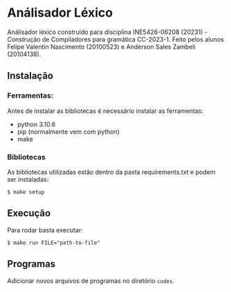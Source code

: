 # Análisador Léxico

Análisador léxico construído para disciplina INE5426-06208 (20231) - Construção de Compiladores para gramática CC-2023-1. Feito pelos alunos Felipe Valentin Nascimento (20100523) e Anderson Sales Zambeli (20104138).

## Instalação
### Ferramentas:
Antes de instalar as bibliotecas é necessário instalar as ferramentas:
- python 3.10.6
- pip (normalmente vem com python)
- make

### Bibliotecas
As bibliotecas utilizadas estão dentro da pasta requirements.txt e podem ser instaladas:
```shell
$ make setup
```

## Execução
Para rodar basta executar:

```shell
$ make run FILE="path-to-file"
```

## Programas

Adicionar novos arquivos de programas no diretório `codes`.
